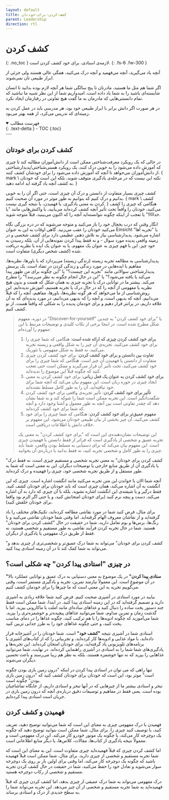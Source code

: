 ```yaml
---
layout: default
title: کشف-کردن-برای-خودتان
parent: Leadership
direction: rtl
---
```


# کشف کردن
{: .no_toc }
لازمە‌ی استادی، برای خود کشف کردن است.
{: .fs-6 .fw-300 }

آنچه یاد می‌گیرید، آنچه می‌فهمید و آنچه درک می‌کنید، همگی عالی هستند ولی جزئی از ابراز طبیعی تان نمی‌شوند.

اگر شما هم مثل ما هستید، مادرتان تا پنج سالگی شما هر آنچه لازم بوده بدانید تا انسان شایسته‌ای باشید را به شما یاد داده است. امیدواریم شما از این نظر شبیه ما نباشید که تمام دانستنی‌هایی که مادرمان به ما گفت هیچ تفاوتی در رفتارمان ایجاد نکرد.

در هر صورت اگر دانش برابر با ابراز طبیعی خود بود، هر مدرسی باید در عمل کردن به زمینه‌ای که تدریس می‌کرد، از همه بهتر می‌بود.

<details open markdown="block">
  <summary>فهرست مطالب</summary>
  {: .text-delta }
  - TOC
  {:toc}
</details>
---

## کشف کردن برای خودتان
در حالی که یک رویکرد معرفت‌شناختی ممکن است از دانش‌آموزان مطالبه کند تا چیزی که آموزش داده می‌شود را به خوبی درک کنند، یک رویکرد هستی‌شناختی/پدیدارشناختی از دانش‌آموزان می‌خواهد تا آنچه که آموزش داده می‌شود را برای خودشان کشف کنند. { mark \ نکته این نیست که در مرحله‌ی یادگیری متوقف شوید، بلکه این است که خودتان به کشف آنچه یاد گرفته اید ادامه دهید. }

کشف چیزی بسیار متفاوت از دانستن و درک آن چیزی است، حتی اگر آن را به خوبی بدانیم و درک کنیم که بتوانیم به طور موثر در مورد آن صحبت کنیم. { mark \ کشف کردن به معنی یادگیری، یا فهمیدن، یا نتیجه گیری نیست. } هنگامی که چیزی را کشف می‌کنید، خودتان را واقعاً تحت تأثیر آنچه کشف کرده‌اید می‌یابید، با واکنش‌هایی مانند "یا خداااا!" یا تعجب از اینکه چگونه نتوانسته‌اید آنچه را که اکنون می‌بینید، قبلاً متوجه شوید.

انگار وقتی که درب یخچال خود را باز می‌کنید و متوجه می‌شوید که در دره بزرگی نگاه می‌کنید خودتان را عقب می‌زنید. گاهی اوقات به این به عنوان Einsicht یا "تجربه آها" اشاره می‌شود. پدیدارشناسی نیاز به تلاش ذهنی عظیمی دارد برای کشف شخصی و در زمینه واقعی پدیده مورد سوال - و نه فقط پیدا کردن نمونه‌هایی از آن، بلکه رسیدن به خود چیز. این با فهم چیزی به عنوان یک مفهوم، یا به عنوان یک ایده یا نظریه دریافت شده (کشف شخص دیگری) متفاوت است.

پدیدارشناسی به مطالعه تجربه زیسته (زندگی زیسته) می‌پردازد که با باورها، نظریه‌ها، مفاهیم یا ایده‌هایی در مورد زندگی و زندگی کردن در تضاد است. یک پرسش پدیدارشناختی سوالاتی مانند "تجربه این چیست؟" یا "این چگونه برای من ظهور پیدا می‌کند یا بافته می‌شود؟" یا "این در حال انجام چگونه به نظر می‌رسد؟" را مطرح می‌کند. بیشتر ما در توانایی درک یا تجربه چیزی به همان شکل که هست و بدون هیچ نظریه یا مفهومی از آنچه را که در حال درک یا تجربه هستیم، آموزش ندیده‌ایم. این روش‌شناسی از ما می‌خواهد که هر گونه نظریه‌ها، باورها، مفاهیم، آنچه را که قبلاً می‌دانیم، آنچه که بدیهی است، و آنچه را که بدیهی می‌دانیم، در مورد پدیده‌ای که به آن علاقه داریم، در پرانتز قرار دهیم و برای خودمان پدیده را به شکلی که واقعاً هست، از نو کشف کنیم.

> در دوره، مفهوم "Discover-for-yourself" یا "برای خود کشف کردن" به چندین شکل مطرح شده است. در اینجا برخی از نکات کلیدی و توضیحات مرتبط با این مفهوم را آورده‌ام:
> 1. **برای خود کشف کردن چیزی که ارائه شده است**: هنگامی که شما چیزی را برای خود کشف می‌کنید، تجربه‌ی آن چیز را به شکل واقعی و زیسته تجربه می‌کنید، نه فقط به شکل مفهومی یا تئوریک.
> 2. **تفاوت بین دانستن و برای خود کشف کردن**: برای خود کشف کردن چیزی متفاوت از دانستن یا فهمیدن آن چیز است. هنگامی که شما چیزی را برای خود کشف می‌کنید، تحت تأثیر آن قرار می‌گیرید و ممکن است حتی تعجب کنید که چگونه قبلاً این موضوع را ندیده‌اید.
> 3. **برای خود کشف کردن به عنوان یک فعل زبانی**: برای خود کشف کردن به معنی ایجاد چیزی در حوزه زبان است. این مفهوم بیان می‌کند که آنچه شما برای خود نیافته‌اید، آن را به طور کامل مسلط نشده‌اید.
> 4. **تأثیر برای خود کشف کردن**: تأثیر تجربه‌ی واقعی برای خود کشف کردن شگفت‌انگیز است. این تجربه ممکن است شما را شوکه کند و به شما نشان دهد که چقدر تفاوتی است بین آنچه به طور معمول و آشنا وجود دارد و آنچه که شما برای خود کشف کرده‌اید.
> 5. **مفهوم عمیق‌تر برای خود کشف کردن**: هنگامی که شما چیزی را برای خود کشف می‌کنید، آن چیز بخشی از بیان طبیعی خودتان می‌شود. این مفهوم بر خلاف دانش یا اطلاعات دریافتی است.
>
> این توضیحات نشان‌دهنده‌ی این است که "برای خود کشف کردن" به معنی یک تجربه عمیق و شخصی از یادگیری است که فراتر از فقط دانستن یا فهمیدن چیزی است. این مفهوم بیان می‌کند که برای دستیابی به مسلط بودن واقعی، شما باید چیزی را به طور کامل و شخصی تجربه کنید، نه فقط بدانید یا درباره‌ی آن بخوانید.

"کشف کردن برای خودتان" به معنی تجربه شخصی و مستقیم چیزی است، نه فقط درک یا یادگیری آن از طریق منابع خارجی یا توضیحات دیگران. این به معنی است که شما به طور مستقل و از طریق تجربه شخصی خود، چیزی را فهمیده و درک کرده‌اید.

آنچه شما الان با خواندن این متن تجربه می‌کنید مانند انگشت اشاره است. چیزی که این انگشت به آن اشاره می‌کند، همان چیزی است که باید خودتان برای خودتان کشف کنید. فقط درگیر و یا شیفتەی این انگشت اشاره نشوید، بلکه با آن چیزی که دارد به آن اشاره می‌کند، دست و پنچه نرم کنید (برای خودتان امتحانش کنید، و یا حتی اگر الزم بود واقعا برای خودتان خلقش کنید).

برای مثال، فرض کنید شما در مورد نقاشی مطالعه کرده‌اید، تکنیک‌های مختلف را یاد گرفته‌اید و از نقاشان معروف الهام گرفته‌اید. اما وقتی شما خودتان نقاشی می‌کنید و با رنگ‌ها، برس‌ها و بوم تعامل دارید، شما در حقیقت در حال "کشف کردن برای خودتان" هستید. شما در حال تجربه کردن فرآیند نقاشی به طور مستقیم و شخصی هستید، نه فقط از طریق درک مفهومی یا یادگیری از دیگران.

"کشف کردن برای خودتان" می‌تواند به شما درک عمیق‌تر و شخصی‌تری از چیزی بدهد و می‌تواند به شما کمک کند تا در آن زمینه استادی پیدا کنید.

## در چیزی "استادی پیدا کردن" چه شکلی است؟
**"ستادی پیدا کردن"** در یک موضوع به معنی دستیابی به درک عمیق و توانایی عملکرد بالا در آن موضوع است. این معمولاً نیازمند تمرین، تجربه و یادگیری مستمر است، وقتی می‌گوییم تجربه به این معنی است که ما چیزها را برای خودمان کشف کنیم.

بیایید در مورد استادی در آشپزی صحبت کنیم. فرض کنید شما علاقه زیادی به آشپزی دارید و تصمیم گرفته‌اید که در این زمینه استادی پیدا کنید. در ابتدا، شما ممکن است فقط چند دستور پخت ساده را دنبال کنید و غذاهای ساده‌ای مانند املت یا ماکارونی بپزید. اما با گذشت زمان و تمرین مداوم، شما می‌توانید غذاهای پیچیده‌تر و خوشمزه‌تری را بپزید. شما می‌آموزید که چگونه ادویه‌ها را با هم ترکیب کنید، چگونه غذاها را در دمای مناسب پخت کنید، و حتی چگونه غذاهای خود را به طرز جذابی تزیین کنید.

استادی شما در آشپزی نتیجه **"کشف خود"** است. شما خودتان را در آشپزخانه قرار داده‌اید، با مواد غذایی و ادویه‌ها کار کرده‌اید، و تجربیاتی را که از کتاب‌های آشپزی یا برنامه‌های تلویزیونی یاد گرفته‌اید، برای خودتان امتحان کرده‌اید. این تجربه‌ها و یادگیری‌های شما شما را به استادی در آشپزی راهنمایی کرده‌اند. در نهایت، شما می‌توانید غذاهایی را بپزید که نه تنها خوشمزه هستند، بلکه به نظر هم زیبا می‌رسند و باعث تحسین دیگران می‌شوند.

تنها راهی که می توان در استادی پیدا کردن در اینکه "درون زمین بازی بودن چگونه است" موثر بود، این است که خودتان برای خودتان کشف کنید که "درون زمین بازی بودن" چگونه است.\
تبحر و استادی بیشتر ما از چیزهایی که در آنها تبحر و استادی داریم، از جایگاه تماشاچیان بوده است. یعنی فقط در مفاهیم و توصیفات دقیق دربارەی آنچه که درون زمین بازی در جریان است استادی پیدا کرده‌ایم.

## فهمیدن و کشف کردن
فهمیدن یا درک مفهومی چیزی به معنای این است که شما می‌توانید توضیح دهید، تعریف کنید، یا توصیف کنید چیزی را. برای مثال، شما ممکن است بتوانید توضیح دهید که چگونه یک دوچرخه کار می‌کند، یا چگونه یک موتور خودرو کار می‌کند. این درک مفهومی است و معمولاً نتیجه یادگیری از کتاب‌ها، مقالات، کلاس‌ها، یا دیگر منابع اطلاعاتی است.

اما کشف کردن چیزی که قبلاً فهمیده‌اید چیزی متفاوت است. این به معنای این است که شما تجربه مستقیم و شخصی از چیزی دارید. برای مثال، شما ممکن است قبلاً فهمیده باشید که چگونه یک دوچرخه کار می‌کند، اما وقتی برای اولین بار بر روی یک دوچرخه سوار می‌شوید و تعادل خود را حفظ می‌کنید، شما در حقیقت در حال کشف کردن تجربه مستقیم و شخصی از رکاب دوچرخه هستید.

درک مفهومی می‌تواند به شما درک عمیقی از چیزی بدهد، اما کشف کردن چیزی که قبلاً فهمیده‌اید به شما تجربه مستقیم و شخصی از آن چیز می‌دهد. این تجربه می‌تواند شما را به سطح جدیدی از درک و استادی برساند.
